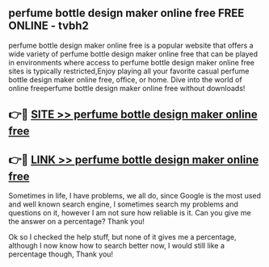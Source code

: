 ## perfume bottle design maker online free FREE ONLINE - tvbh2

perfume bottle design maker online free is a popular website that offers a wide variety of perfume bottle design maker online free that can be played in environments where access to perfume bottle design maker online free sites is typically restricted,Enjoy playing all your favorite casual perfume bottle design maker online free, office, or home. Dive into the world of online freeperfume bottle design maker online free without downloads!

## 👉🔴 [SITE >> perfume bottle design maker online free](http://news.freeplayer.one?title=perfume_bottle_design_maker_online_free&ref=FRRE)

## 👉🔴 [LINK >> perfume bottle design maker online free](http://news.freeplayer.one?title=perfume_bottle_design_maker_online_free&ref=FREE)

Sometimes in life, I have problems, we all do, since Google is the most used and well known search engine, I sometimes search my problems and questions on it, however I am not sure how reliable is it. Can you give me the answer on a percentage? Thank you!

Ok so I checked the help stuff, but none of it gives me a percentage, although I now know how to search better now, I would still like a percentage though, Thank you!